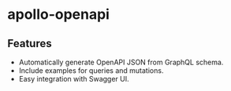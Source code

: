 # apollo-openapi

## Features
- Automatically generate OpenAPI JSON from GraphQL schema.
- Include examples for queries and mutations.
- Easy integration with Swagger UI.
